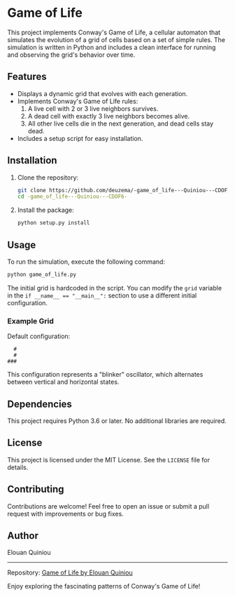 # Game of Life

This project implements Conway's Game of Life, a cellular automaton that simulates the evolution of a grid of cells based on a set of simple rules. The simulation is written in Python and includes a clean interface for running and observing the grid's behavior over time.

## Features

- Displays a dynamic grid that evolves with each generation.
- Implements Conway's Game of Life rules:
  1. A live cell with 2 or 3 live neighbors survives.
  2. A dead cell with exactly 3 live neighbors becomes alive.
  3. All other live cells die in the next generation, and dead cells stay dead.
- Includes a setup script for easy installation.

## Installation

1. Clone the repository:
   ```bash
   git clone https://github.com/deuzema/-game_of_life---Quiniou---CDOF6-
   cd -game_of_life---Quiniou---CDOF6-
   ```

2. Install the package:
   ```bash
   python setup.py install
   ```

## Usage

To run the simulation, execute the following command:
```bash
python game_of_life.py
```

The initial grid is hardcoded in the script. You can modify the `grid` variable in the `if __name__ == "__main__":` section to use a different initial configuration.

### Example Grid
Default configuration:
```
  #  
  #  
### 
```
This configuration represents a "blinker" oscillator, which alternates between vertical and horizontal states.

## Dependencies

This project requires Python 3.6 or later. No additional libraries are required.

## License

This project is licensed under the MIT License. See the `LICENSE` file for details.

## Contributing

Contributions are welcome! Feel free to open an issue or submit a pull request with improvements or bug fixes.

## Author

Elouan Quiniou

---

Repository: [Game of Life by Elouan Quiniou](https://github.com/Deuzema/-game_of_life---Quiniou---CDOF6-/edit/main/README.md)

Enjoy exploring the fascinating patterns of Conway's Game of Life!
